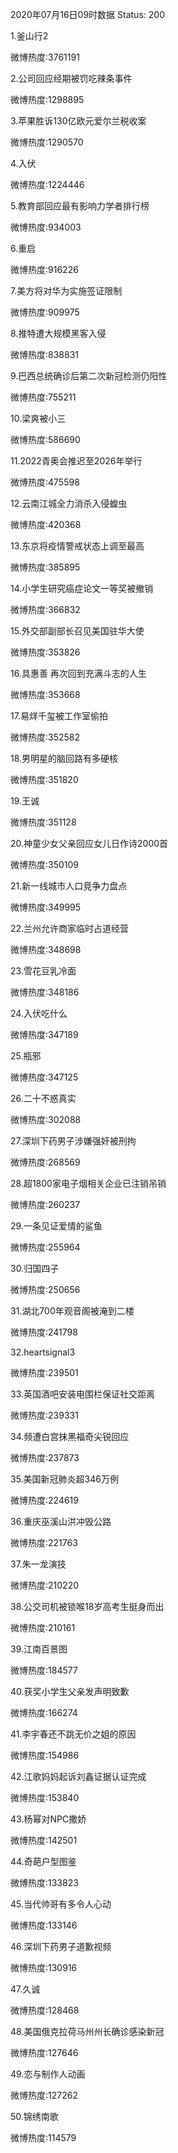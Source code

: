 2020年07月16日09时数据
Status: 200

1.釜山行2

微博热度:3761191

2.公司回应经期被罚吃辣条事件

微博热度:1298895

3.苹果胜诉130亿欧元爱尔兰税收案

微博热度:1290570

4.入伏

微博热度:1224446

5.教育部回应最有影响力学者排行榜

微博热度:934003

6.重启

微博热度:916226

7.美方将对华为实施签证限制

微博热度:909975

8.推特遭大规模黑客入侵

微博热度:838831

9.巴西总统确诊后第二次新冠检测仍阳性

微博热度:755211

10.梁爽被小三

微博热度:586690

11.2022青奥会推迟至2026年举行

微博热度:475598

12.云南江城全力消杀入侵蝗虫

微博热度:420368

13.东京将疫情警戒状态上调至最高

微博热度:385895

14.小学生研究癌症论文一等奖被撤销

微博热度:366832

15.外交部副部长召见美国驻华大使

微博热度:353826

16.具惠善 再次回到充满斗志的人生

微博热度:353668

17.易烊千玺被工作室偷拍

微博热度:352582

18.男明星的脑回路有多硬核

微博热度:351820

19.王诚

微博热度:351128

20.神童少女父亲回应女儿日作诗2000首

微博热度:350109

21.新一线城市人口竞争力盘点

微博热度:349995

22.兰州允许商家临时占道经营

微博热度:348698

23.雪花豆乳冷面

微博热度:348186

24.入伏吃什么

微博热度:347189

25.瓶邪

微博热度:347125

26.二十不惑真实

微博热度:302088

27.深圳下药男子涉嫌强奸被刑拘

微博热度:268569

28.超1800家电子烟相关企业已注销吊销

微博热度:260237

29.一条见证爱情的鲨鱼

微博热度:255964

30.归国四子

微博热度:250656

31.湖北700年观音阁被淹到二楼

微博热度:241798

32.heartsignal3

微博热度:239501

33.英国酒吧安装电围栏保证社交距离

微博热度:239331

34.频遭白宫抹黑福奇尖锐回应

微博热度:237873

35.美国新冠肺炎超346万例

微博热度:224619

36.重庆巫溪山洪冲毁公路

微博热度:221763

37.朱一龙演技

微博热度:210220

38.公交司机被锁喉18岁高考生挺身而出

微博热度:210161

39.江南百景图

微博热度:184577

40.获奖小学生父亲发声明致歉

微博热度:166274

41.李宇春还不跳无价之姐的原因

微博热度:154986

42.江歌妈妈起诉刘鑫证据认证完成

微博热度:153840

43.杨幂对NPC撒娇

微博热度:142501

44.奇葩户型图鉴

微博热度:133823

45.当代帅哥有多令人心动

微博热度:133146

46.深圳下药男子道歉视频

微博热度:130916

47.久诚

微博热度:128468

48.美国俄克拉荷马州州长确诊感染新冠

微博热度:127646

49.恋与制作人动画

微博热度:127262

50.锦绣南歌

微博热度:114579

